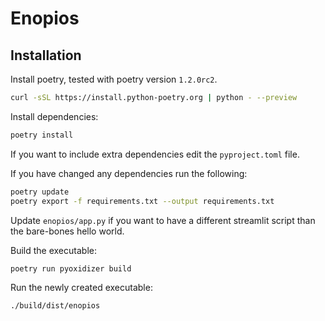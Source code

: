 # Enopios

## Installation

Install poetry, tested with poetry version `1.2.0rc2`.

```bash
curl -sSL https://install.python-poetry.org | python - --preview
```

Install dependencies:

```bash
poetry install
```

If you want to include extra dependencies edit the `pyproject.toml` file.

If you have changed any dependencies run the following:

```bash
poetry update
poetry export -f requirements.txt --output requirements.txt
```

Update `enopios/app.py` if you want to have a different streamlit script than
the bare-bones hello world.

Build the executable:

```bash
poetry run pyoxidizer build
```

Run the newly created executable:

```bash
./build/dist/enopios
```
